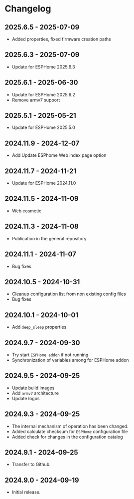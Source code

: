 # Changelog

## 2025.6.5 - 2025-07-09

- Added properties, fixed firmware creation paths

## 2025.6.3 - 2025-07-09

- Update for ESPHome 2025.6.3

## 2025.6.1 - 2025-06-30

- Update for ESPHome 2025.6.2
- Remove armv7 support

## 2025.5.1 - 2025-05-21

- Update for ESPHome 2025.5.0

## 2024.11.9 - 2024-12-07

- Add Update ESPhome Web index page option

## 2024.11.7 - 2024-11-21

- Update for ESPHome 2024.11.0

## 2024.11.5 - 2024-11-09

- Web cosmetic

## 2024.11.3 - 2024-11-08

- Publication in the general repository

## 2024.11.1 - 2024-11-07

- Bug fixes

## 2024.10.5 - 2024-10-31

- Cleanup configuration list from non existing config files
- Bug fixes

## 2024.10.1 - 2024-10-01

- Add `deep_sleep` properties

## 2024.9.7 - 2024-09-30

- Try start `ESPHome addon` if not running
- Synchronization of variables among for ESPHome addon

## 2024.9.5 - 2024-09-25

- Update build images
- Add `armv7` architecture
- Update logos

## 2024.9.3 - 2024-09-25

- The internal mechanism of operation has been changed.
- Added calculate checksum for `ESPHome` configuration file
- Added check for changes in the configuration catalog

## 2024.9.1 - 2024-09-25

- Transfer to Github.

## 2024.9.0 - 2024-09-19

- Initial release.
